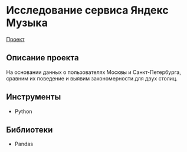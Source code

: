 # Исследование сервиса Яндекс Музыка
[Проект](https://github.com/yaricon/Portfolio/blob/main/01%20Яндекс%20Музыка/Исследование%20Яндекс%20Музыки.ipynb)
## Описание проекта 
На основании данных о пользователях Москвы и Санкт-Петербурга, сравним их поведение и выявим закономерности для двух столиц.
## Инструменты
- Python
## Библиотеки
- Pandas
